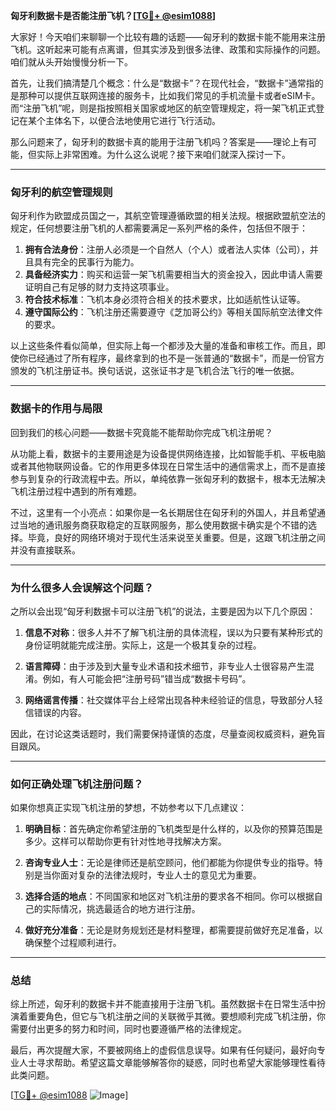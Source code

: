 **匈牙利数据卡是否能注册飞机？[[TG💪+ @esim1088](https://t.me/s/esim1088)]**

大家好！今天咱们来聊聊一个比较有趣的话题——匈牙利的数据卡能不能用来注册飞机。这听起来可能有点离谱，但其实涉及到很多法律、政策和实际操作的问题。咱们就从头开始慢慢分析一下。

首先，让我们搞清楚几个概念：什么是“数据卡”？在现代社会，“数据卡”通常指的是那种可以提供互联网连接的服务卡，比如我们常见的手机流量卡或者eSIM卡。而“注册飞机”呢，则是指按照相关国家或地区的航空管理规定，将一架飞机正式登记在某个主体名下，以便合法地使用它进行飞行活动。

那么问题来了，匈牙利的数据卡真的能用于注册飞机吗？答案是——理论上有可能，但实际上非常困难。为什么这么说呢？接下来咱们就深入探讨一下。

---

### **匈牙利的航空管理规则**

匈牙利作为欧盟成员国之一，其航空管理遵循欧盟的相关法规。根据欧盟航空法的规定，任何想要注册飞机的人都需要满足一系列严格的条件，包括但不限于：

1. **拥有合法身份**：注册人必须是一个自然人（个人）或者法人实体（公司），并且具有完全的民事行为能力。
2. **具备经济实力**：购买和运营一架飞机需要相当大的资金投入，因此申请人需要证明自己有足够的财力支持这项事业。
3. **符合技术标准**：飞机本身必须符合相关的技术要求，比如适航性认证等。
4. **遵守国际公约**：飞机注册还需要遵守《芝加哥公约》等相关国际航空法律文件的要求。

以上这些条件看似简单，但实际上每一个都涉及大量的准备和审核工作。而且，即使你已经通过了所有程序，最终拿到的也不是一张普通的“数据卡”，而是一份官方颁发的飞机注册证书。换句话说，这张证书才是飞机合法飞行的唯一依据。

---

### **数据卡的作用与局限**

回到我们的核心问题——数据卡究竟能不能帮助你完成飞机注册呢？

从功能上看，数据卡的主要用途是为设备提供网络连接，比如智能手机、平板电脑或者其他物联网设备。它的作用更多体现在日常生活中的通信需求上，而不是直接参与到复杂的行政流程中去。所以，单纯依靠一张匈牙利的数据卡，根本无法解决飞机注册过程中遇到的所有难题。

不过，这里有一个小亮点：如果你是一名长期居住在匈牙利的外国人，并且希望通过当地的通讯服务商获取稳定的互联网服务，那么使用数据卡确实是个不错的选择。毕竟，良好的网络环境对于现代生活来说至关重要。但是，这跟飞机注册之间并没有直接联系。

---

### **为什么很多人会误解这个问题？**

之所以会出现“匈牙利数据卡可以注册飞机”的说法，主要是因为以下几个原因：

1. **信息不对称**：很多人并不了解飞机注册的具体流程，误以为只要有某种形式的身份证明就能完成注册。实际上，这是一个极其复杂的过程。
   
2. **语言障碍**：由于涉及到大量专业术语和技术细节，非专业人士很容易产生混淆。例如，有人可能会把“注册号码”错当成“数据卡号码”。

3. **网络谣言传播**：社交媒体平台上经常出现各种未经验证的信息，导致部分人轻信错误的内容。

因此，在讨论这类话题时，我们需要保持谨慎的态度，尽量查阅权威资料，避免盲目跟风。

---

### **如何正确处理飞机注册问题？**

如果你想真正实现飞机注册的梦想，不妨参考以下几点建议：

1. **明确目标**：首先确定你希望注册的飞机类型是什么样的，以及你的预算范围是多少。这样可以帮助你更有针对性地寻找解决方案。

2. **咨询专业人士**：无论是律师还是航空顾问，他们都能为你提供专业的指导。特别是当你面对复杂的法律法规时，专业人士的意见尤为重要。

3. **选择合适的地点**：不同国家和地区对飞机注册的要求各不相同。你可以根据自己的实际情况，挑选最适合的地方进行注册。

4. **做好充分准备**：无论是财务规划还是材料整理，都需要提前做好充足准备，以确保整个过程顺利进行。

---

### **总结**

综上所述，匈牙利的数据卡并不能直接用于注册飞机。虽然数据卡在日常生活中扮演着重要角色，但它与飞机注册之间的关联微乎其微。要想顺利完成飞机注册，你需要付出更多的努力和时间，同时也要遵循严格的法律规定。

最后，再次提醒大家，不要被网络上的虚假信息误导。如果有任何疑问，最好向专业人士寻求帮助。希望这篇文章能够解答你的疑惑，同时也希望大家能够理性看待此类问题。

[[TG💪+ @esim1088](https://t.me/s/esim1088) ![Image](https://i.postimg.cc/4NQfJmqS/Snipaste-2025-05-13-00-14-12.png)]